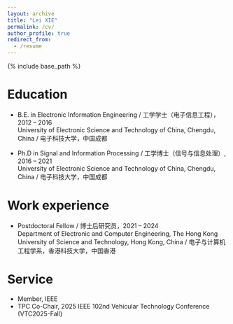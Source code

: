 ```yaml
---
layout: archive
title: "Lei XIE"
permalink: /cv/
author_profile: true
redirect_from:
  - /resume
---
```


{% include base_path %}

Education
======
* B.E. in Electronic Information Engineering / 工学学士（电子信息工程），2012 – 2016  
  University of Electronic Science and Technology of China, Chengdu, China / 电子科技大学，中国成都

* Ph.D in Signal and Information Processing / 工学博士（信号与信息处理）, 2016 – 2021  
  University of Electronic Science and Technology of China, Chengdu, China / 电子科技大学，中国成都

Work experience
======
* Postdoctoral Fellow / 博士后研究员，2021 – 2024  
  Department of Electronic and Computer Engineering, The Hong Kong University of Science and Technology, Hong Kong, China / 电子与计算机工程学系，香港科技大学，中国香港

Service
======
* Member, IEEE
* TPC Co-Chair, 2025 IEEE 102nd Vehicular Technology Conference (VTC2025-Fall)

